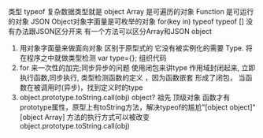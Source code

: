 类型 typeof
复杂数据类型就是 object
Array 是可遍历的对象
Function 是可运行的对象
JSON Object对象字面量是可枚举的对象 for(key in)
typeof typeof [] 没有办法跟JSON区分开来
有一个方法可以区分Array和JSON  object

1. 用对象字面量来做面向对象  区别于原型式的 它没有被实例化的需要 Type. 将在程序之中就做类型检测
   var type={};  组织代码 
2. for 来一次性的加完;同步异步的问题 
   使用闭包来讲type 作用域封闭起来,
   立即执行函数,同步执行, 类型检测函数的定义 ，因为函数嵌套 形成了闭包， 当函数在被调用时(异步)，找到定义时的type
3. object.prototype.toString.call(obj)
   object? 祖先 顶级对象  函数才有prototype属性，原型上有toString方法，解决typeof的尴尬"[object object]" 
   [object Array] 方法的执行方式可以被改变
   object.prototype.toString.call(obj)